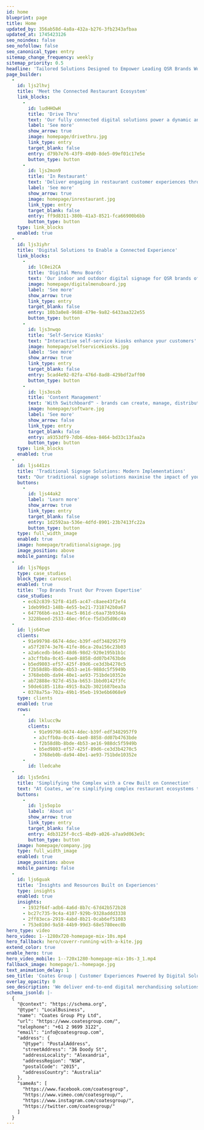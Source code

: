 ```yaml
---
id: home
blueprint: page
title: Home
updated_by: 356ab58d-4a8a-432a-b276-3fb2343afbaa
updated_at: 1745423126
seo_noindex: false
seo_nofollow: false
seo_canonical_type: entry
sitemap_change_frequency: weekly
sitemap_priority: 0.5
headline: 'Tailored Solutions Designed to Empower Leading QSR Brands Worldwide'
page_builder:
  -
    id: ljs2lhvj
    title: 'Meet the Connected Restaurant Ecosystem'
    link_blocks:
      -
        id: ludHHOwH
        title: 'Drive Thru'
        text: 'Our fully connected digital solutions power a dynamic and data-driven drive thru experience for your customers.'
        label: 'See more'
        show_arrow: true
        image: homepage/drivethru.jpg
        link_type: entry
        target_blank: false
        entry: d79b7e76-43f9-49d0-8de5-09ef01c17e5e
        button_type: button
      -
        id: ljs2mon9
        title: 'In Restaurant'
        text: 'Deliver engaging in restaurant customer experiences through our industry-leading hardware, proprietary Switchboard™ CMS, and end-to-end services.'
        label: 'See more'
        show_arrow: true
        image: homepage/inrestaurant.jpg
        link_type: entry
        target_blank: false
        entry: ff9d8311-380b-41a3-8521-fca66900b6bb
        button_type: button
    type: link_blocks
    enabled: true
  -
    id: ljs3iyhr
    title: 'Digital Solutions to Enable a Connected Experience'
    link_blocks:
      -
        id: lC8ei2CA
        title: 'Digital Menu Boards'
        text: 'Our indoor and outdoor digital signage for QSR brands offers the robustness needed for global use, as well as the adaptability to support rapid shifts in technology.'
        image: homepage/digitalmenuboard.jpg
        label: 'See more'
        show_arrow: true
        link_type: entry
        target_blank: false
        entry: 10b3a0e8-9688-479e-9a82-6433aa322e55
        button_type: button
      -
        id: ljs3nwqo
        title: 'Self-Service Kiosks'
        text: "Interactive self-service kiosks enhance your customers' ordering experience whilst driving ROI, an increase in average check size, and reduced wait times, for your brand."
        image: homepage/selfservicekiosks.jpg
        label: 'See more'
        show_arrow: true
        link_type: entry
        target_blank: false
        entry: 5cad4e92-02fa-476d-8ad8-429bdf2aff00
        button_type: button
      -
        id: ljs3oszb
        title: 'Content Management'
        text: 'With Switchboard™ - brands can create, manage, distribute, and display digital content based on real-time data and rich analytics to orchestrate a seamless customer journey.'
        image: homepage/software.jpg
        label: 'See more'
        show_arrow: false
        link_type: entry
        target_blank: false
        entry: a9353df9-7db6-4dea-8464-bd33c13faa2a
        button_type: button
    type: link_blocks
    enabled: true
  -
    id: ljs441zs
    title: 'Traditional Signage Solutions: Modern Implementations'
    text: "Our traditional signage solutions maximise the impact of your most important messages whilst helping your brand stand out from the crowd. We've been providing traditional signage solutions to our customers since we first opened our doors 60 years ago – so we know what it means to deliver exceptional experiences at all stages of the rollout process, from initial design through to final installation."
    buttons:
      -
        id: ljs44ak2
        label: 'Learn more'
        show_arrow: true
        link_type: entry
        target_blank: false
        entry: 1d2592aa-536e-4dfd-8901-23b7413fc22a
        button_type: button
    type: full_width_image
    enabled: true
    image: homepage/traditionalsignage.jpg
    image_position: above
    mobile_panning: false
  -
    id: ljs76pgs
    type: case_studies
    block_type: carousel
    enabled: true
    title: 'Top Brands Trust Our Proven Expertise'
    case_studies:
      - ec62c839-52f8-41d5-ac47-c8aee43f2ef4
      - 1deb99d3-148b-4e55-be21-7318742b0a67
      - 647766b6-ea13-4ac5-861d-c6aa73b93d4a
      - 3228beed-2533-46ec-9fce-f5d3d5d06c49
  -
    id: ljs64twe
    clients:
      - 91e99798-6674-4dec-b39f-edf3482957f9
      - a57f2074-3e76-41fe-86ca-20a156c23b03
      - a2a6cedb-b6e3-48d6-98d2-920e195b1b1c
      - a3cffb0a-0c45-4ae0-8858-dd07b4763bde
      - b5ed9803-ef57-425f-89d6-ce3d3b4270c5
      - f2b58d8b-8bde-4b53-ae16-988dc5f5949b
      - 3768eb0b-da94-40e1-ae93-751bde10352e
      - ab72888e-927d-453a-b653-1bbd0142f3fc
      - 50de6185-118a-4915-8a2b-3021687bea3a
      - 0378a75a-702a-49b1-95eb-193e6b6068e9
    type: clients
    enabled: true
    rows:
      -
        id: lklucc9w
        clients:
          - 91e99798-6674-4dec-b39f-edf3482957f9
          - a3cffb0a-0c45-4ae0-8858-dd07b4763bde
          - f2b58d8b-8bde-4b53-ae16-988dc5f5949b
          - b5ed9803-ef57-425f-89d6-ce3d3b4270c5
          - 3768eb0b-da94-40e1-ae93-751bde10352e
      -
        id: lledcahe
  -
    id: ljs5n5ni
    title: 'Simplifying the Complex with a Crew Built on Connection'
    text: "At Coates, we’re simplifying complex restaurant ecosystems to redefine the way brands connect with their customers through our tailored solutions, technology, and end-to-end services. Our Crew is committed to asking ‘What If?' and doing things differently when it comes to our partnerships and products to deliver unrivalled results."
    buttons:
      -
        id: ljs5op1o
        label: 'About us'
        show_arrow: true
        link_type: entry
        target_blank: false
        entry: 4db3125f-0cc5-4bd9-a026-a7aa9d063e9c
        button_type: button
    image: homepage/company.jpg
    type: full_width_image
    enabled: true
    image_position: above
    mobile_panning: false
  -
    id: ljs6guak
    title: 'Insights and Resources Built on Experiences'
    type: insights
    enabled: true
    insights:
      - 1932f64f-adb6-4a6d-8b7c-67d42b572b28
      - bc27c735-9c4a-4107-929b-9328addd3338
      - 2ff83eca-2919-4abd-8b21-0cab6ef51083
      - 753e810d-9a58-44b9-99d3-68e5780eec0b
hero_type: video
hero_video: 1--1280x720-homepage-mix-10s.mp4
hero_fallback: hero/coverr-running-with-a-kite.jpg
extend_color: true
enable_hero: true
hero_video_mobile: 1--720x1280-homepage-mix-10s-3_1.mp4
fallback_image: homepage/1.-homepage.jpg
text_animation_delay: 1
seo_title: 'Coates Group | Customer Experiences Powered by Digital Solutions'
overlay_opacity: 0
seo_description: 'We deliver end-to-end digital merchandising solutions that drive engaging customer journeys and business ROI for companies worldwide. Connect with us today.'
schema_jsonld: |-
  {
    "@context": "https://schema.org",
    "@type": "LocalBusiness",
    "name": "Coates Group Pty Ltd",
    "url": "https://www.coatesgroup.com/",
    "telephone": "+61 2 9699 3122",
    "email": "info@coatesgroup.com",
    "address": {
      "@type": "PostalAddress",
      "streetAddress": "36 Doody St",
      "addressLocality": "Alexandria",
      "addressRegion": "NSW",
      "postalCode": "2015",
      "addressCountry": "Australia"
    },
    "sameAs": [
      "https://www.facebook.com/coatesgroup",
      "https://www.vimeo.com/coatesgroup/",
      "https://www.instagram.com/coatesgroup/",
      "https://twitter.com/coatesgroup/"
    ]
  }
---
```

